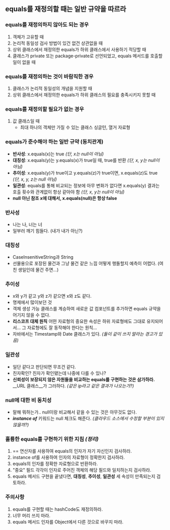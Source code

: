 ## equals를 재정의할 때는 일반 규약을 따르라

### equals를 재정의하지 않아도 되는 경우
 1. 객체가 고유할 때
 2. 논리적 동일성 검사 방법이 있건 없건 상관없을 때
 3. 상위 클래스에서 재정의한 equals가 하위 클래스에서 사용하기 적당할 때
 4. 클래스가 private 또는 package-private로 선언되었고, equals 메서드를 호출할 일이 없을 때

### equals를 재정의하는 것이 바람직한 경우
 1. 클래스가 논리적 동일성의 개념을 지원할 때
 2. 상위 클래스에서 재정의한 equals가 하위 클래스의 필요를 충족시키지 못할 때

### equals를 재정의할 필요가 없는 경우
 1. 값 클래스일 때
    - 최대 하나의 객체만 가질 수 있는 클래스
      싱글턴, 열거 자료형

### equals가 준수해야 하는 일반 규약 (동치관계)
- __반사성__: x.equals(x)는 true _(단, x는 null이 아님)_
- __대칭성__: x.equals(y)는 y.equals(x)가 true일 때, true를 반환 _(단, x, y는 null이 아님)_
- __추이성__: x.equals(y)가 true이고 y.equals(z)가 true이면, x.equals(z)도 true _(단, x, y, z는 null 아님)_
- __일관성__: equals를 통해 비교되는 정보에 아무 변화가 없다면 x.equals(y) 결과는 호출 횟수와 관계없이 항상 같아야 함 _(단, x, y는 null이 아님)_
- __null 아닌 참조 x에 대해서, x.equals(null)은 항상 false__

### 반사성
- 나는 나, 너는 너
- 일부러 깨기 힘들다. (내가 내가 아닌?)

### 대칭성
- CaseInsenitiveString과 String
- 선물용으로 포장된 물건과 그냥 물건 같은 느낌
  어떻게 행돌할지 예측이 어렵다. (여친 생일인데 물건 주면...)

### 추이성
- x와 y가 같고 y와 z가 같으면 x와 z도 같다.
- 명제에서 많이보던 것
- 객체 생성 가능 클래스를 계승하여 새로운 값 컴포넌트를 추가하면 equals 규약을 어기지 않을 수 없다.
- __리스코프 대체 원칙__
  어떤 자료형의 중요한 속성은 하위 자료형에도 그대로 유지되어서...
  그 자료형에도 잘 동작해야 한다는 원칙...
- 자바에서는 Timestamp와 Date 클래스가 있다. _(둘이 같이 쓰지 말라는 경고가 있음)_

### 일관성
- 일단 같다고 판단되면 무조건 같다.
- 친자확인? 친자가 확인됐는데 나중에 다를 수 있나?
- __신뢰성이 보장되지 않은 자원들을 비교하는 equals를 구현하는 것은 삼가하라.__
  __URL 클래스__가 그러하다. _(같은 ip라고 같은 결과가 나오는가?)_

### null에 대한 비 동치성
- 말해 뭐하는가.. null이랑 비교해서 같을 수 있는 것은 아무것도 없다.
- ___instance of___ 키워드는 null 체크도 해준다. _(클라우드 소스에서 수정할 부분이 있지 않을까?)_

### 훌륭한 equals를 구현하기 위한 지침 _(정리)_
1. == 연산자를 사용하여 equals의 인자가 자기 자신인지 검사하라.
2. instance of를 사용하여 인자의 자료형이 정확한지 검사하라.
3. equals의 인자를 정확한 자료형으로 반환하라.
4. "중요" 필드 각각이 인자로 주어진 객체의 해당 필드와 일치하는지 검사하라.
5. equals 메서드 구현을 끝냈다면, __대칭성__, __추이성__, __일관성__ 세 속성이 만족되는지 검토하라.

### 주의사항
1. equals를 구현할 때는 hashCode도 재정의하라.
2. 너무 머리 쓰지 마라.
3. equals 메서드 인자를 Object에서 다른 것으로 바꾸지 마라.